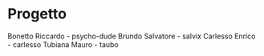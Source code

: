 Progetto
========
Bonetto Riccardo - psycho-dude
Brundo Salvatore - salvix
Carlesso Enrico - carlesso
Tubiana Mauro - taubo
